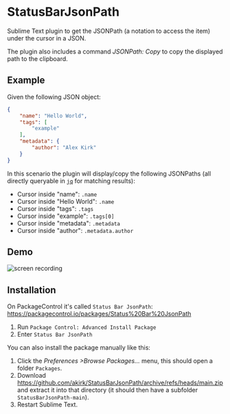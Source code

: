 # StatusBarJsonPath
Sublime Text plugin to get the JSONPath (a notation to access the item) under the cursor in a JSON.

The plugin also includes a command _JSONPath: Copy_ to copy the displayed path to the clipboard.

## Example

Given the following JSON object:
```json
{
	"name": "Hello World",
	"tags": [
		"example"
	],
	"metadata": {
		"author": "Alex Kirk"
	}
}
```
In this scenario the plugin will display/copy the following JSONPaths (all directly queryable in [`jq`](https://jqlang.github.io/jq/) for matching results):

- Cursor inside "name": `.name`
- Cursor inside "Hello World": `.name`
- Cursor inside "tags": `.tags`
- Cursor inside "example": `.tags[0]`
- Cursor inside "metadata": `.metadata`
- Cursor inside "author": `.metadata.author`

## Demo
![screen recording](statusbarjsonpath.gif)

## Installation

On PackageControl it's called `Status Bar JsonPath`: https://packagecontrol.io/packages/Status%20Bar%20JsonPath

1. Run `Package Control: Advanced Install Package`
2. Enter `Status Bar JsonPath`

You can also install the package manually like this:

1. Click the *Preferences >Browse Packages…* menu, this should open a folder `Packages`.
2. Download https://github.com/akirk/StatusBarJsonPath/archive/refs/heads/main.zip and extract it into that directory (it should then have a subfolder `StatusBarJsonPath-main`).
3. Restart Sublime Text.
